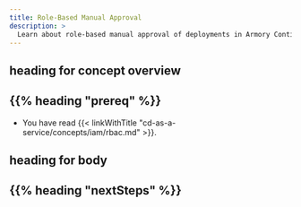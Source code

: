 ```yaml
---
title: Role-Based Manual Approval
description: >
  Learn about role-based manual approval of deployments in Armory Continuous Deployment-as-a-Service.
---
```


##  heading for concept overview

## {{% heading "prereq" %}}

* You have read {{< linkWithTitle "cd-as-a-service/concepts/iam/rbac.md" >}}.

## heading for body

## {{%  heading "nextSteps" %}}